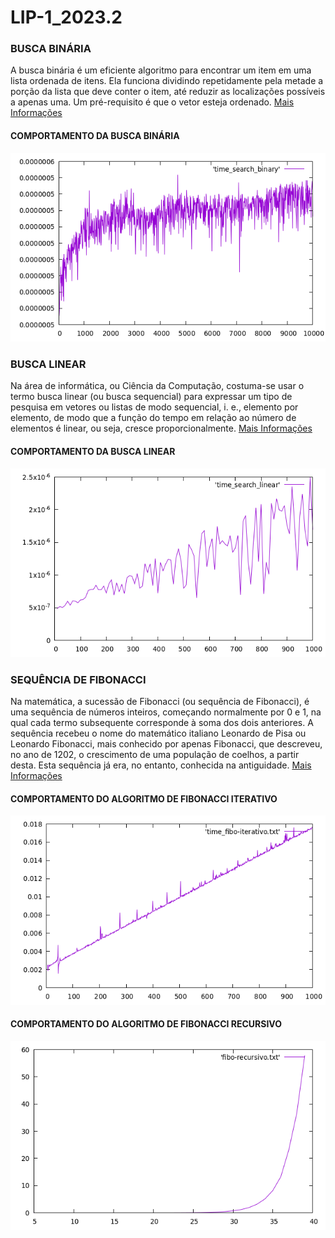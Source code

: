 # LIP-1_2023.2


### BUSCA BINÁRIA
A busca binária é um eficiente algoritmo para encontrar um item em uma lista ordenada de itens. 
Ela funciona dividindo repetidamente pela metade a porção da lista que deve conter o item, até 
reduzir as localizações possíveis a apenas uma. Um pré-requisito é que o vetor esteja ordenado.
[Mais Informações](https://pt.khanacademy.org/computing/computer-science/algorithms/binary-search/a/binary-search) 

#### COMPORTAMENTO DA BUSCA BINÁRIA
<img src="/img/binary_search.png">

### BUSCA LINEAR
Na área de informática, ou Ciência da Computação, costuma-se usar o termo busca linear (ou busca sequencial) para expressar 
um tipo de pesquisa em vetores ou listas de modo sequencial, i. e., elemento por elemento, de modo que a função do tempo em 
relação ao número de elementos é linear, ou seja, cresce proporcionalmente.
[Mais Informações](https://pt.wikipedia.org/wiki/Busca_linear)

#### COMPORTAMENTO DA BUSCA LINEAR
<img src="/img/linear.png"> 

### SEQUÊNCIA DE FIBONACCI
Na matemática, a sucessão de Fibonacci (ou sequência de Fibonacci), é uma sequência de números inteiros, começando normalmente 
por 0 e 1, na qual cada termo subsequente corresponde à soma dos dois anteriores. A sequência recebeu o nome do matemático italiano 
Leonardo de Pisa ou Leonardo Fibonacci, mais conhecido por apenas Fibonacci, que descreveu, no ano de 1202, o crescimento de uma população 
de coelhos, a partir desta. Esta sequência já era, no entanto, conhecida na antiguidade.
[Mais Informações](https://pt.wikipedia.org/wiki/Sequ%C3%AAncia_de_Fibonacci) 

#### COMPORTAMENTO DO ALGORITMO DE FIBONACCI ITERATIVO
<img src="/img/fibo_iterativo.png">

#### COMPORTAMENTO DO ALGORITMO DE FIBONACCI RECURSIVO
<img src="/img/fibo_recur.png">
